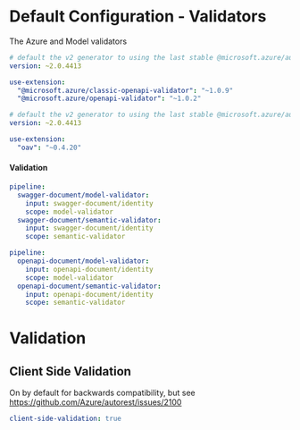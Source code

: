 # Default Configuration - Validators

The Azure and Model validators


``` yaml $(azure-validator)
# default the v2 generator to using the last stable @microsoft.azure/autorest-core 
version: ~2.0.4413

use-extension:
  "@microsoft.azure/classic-openapi-validator": "~1.0.9"
  "@microsoft.azure/openapi-validator": "~1.0.2"
```

``` yaml $(model-validator)
# default the v2 generator to using the last stable @microsoft.azure/autorest-core 
version: ~2.0.4413

use-extension:
  "oav": "~0.4.20"
```


#### Validation

``` yaml
pipeline:
  swagger-document/model-validator:
    input: swagger-document/identity
    scope: model-validator
  swagger-document/semantic-validator:
    input: swagger-document/identity
    scope: semantic-validator
```

``` yaml $(notnow)
pipeline:
  openapi-document/model-validator:
    input: openapi-document/identity
    scope: model-validator
  openapi-document/semantic-validator:
    input: openapi-document/identity
    scope: semantic-validator
```

# Validation

## Client Side Validation

On by default for backwards compatibility, but see https://github.com/Azure/autorest/issues/2100

``` yaml
client-side-validation: true
```
